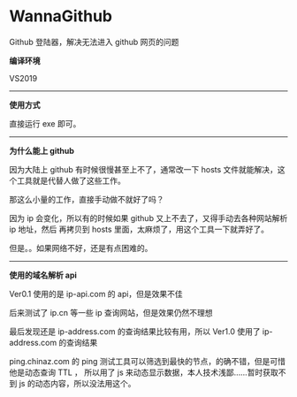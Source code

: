 # WannaGithub
Github 登陆器，解决无法进入 github 网页的问题

**编译环境**

VS2019

---
**使用方式**

直接运行 exe 即可。

---
**为什么能上 github**

因为大陆上 github 有时候很慢甚至上不了，通常改一下 hosts 文件就能解决，这个工具就是代替人做了这些工作。

那这么小量的工作，直接手动做不就好了吗？

因为 ip 会变化，所以有的时候如果 github 又上不去了，又得手动去各种网站解析 ip 地址，然后
再拷贝到 hosts 里面，太麻烦了，用这个工具一下就弄好了。

但是。。如果网络不好，还是有点困难的。

---
**使用的域名解析 api**

Ver0.1 使用的是 ip-api.com 的 api，但是效果不佳

后来测试了 ip.cn 等一些 ip 查询网站，但是效果仍然不理想

最后发现还是 ip-address.com 的查询结果比较有用，所以 Ver1.0 使用了 ip-address.com 的查询结果

ping.chinaz.com 的 ping 测试工具可以筛选到最快的节点，的确不错，但是可惜他是动态查询 TTL ，
所以用了 js 来动态显示数据，本人技术浅鄙……暂时获取不到 js 的动态内容，所以没法用这个。




